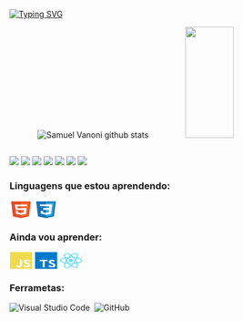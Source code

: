 [![Typing SVG](https://readme-typing-svg.herokuapp.com/?color=F00&size=30&center=true&vCenter=true&width=1000&lines=Oi,+meu+nome+é+Samuel+Vanoni+e+tenho+19+anos;Sou+de+SP,+Taubaté;E+estudo+desenvolvimento+web+por+conta+própria;Seja+bem-vindo!+:%29)](https://git.io/typing-svg)

<div align="center">  
  <img width="49%" height="195px" src="https://github-readme-stats.vercel.app/api?username=SamuVanoni&show_icons=true&count_private=true&hide_border=true&title_color=F00&icon_color=F00&text_color=c9d1d9&bg_color=0d1117" alt="Samuel Vanoni github stats" /> 
  <img width="41%" height="195px" src="https://github-readme-stats.vercel.app/api/top-langs/?username=SamuVanoni&layout=compact&hide_border=true&title_color=F00&text_color=F00&bg_color=0d1117" />
</div>

##

<div> 
  <a href="https://wa.me/+5512996317649" target="_blank"><img src="https://img.shields.io/badge/WhatsApp-25D366?style=for-the-badge&logo=whatsapp&logoColor=white" target="_blank"></a> 
  <a href="https://www.linkedin.com/in/samuelvanoni/" target="_blank"><img src="https://img.shields.io/badge/LinkedIn-0077B5?style=for-the-badge&logo=linkedin&logoColor=white" target="_blank"></a>
  <a href="https://instagram.com/vanonidev" target="_blank"><img src="https://img.shields.io/badge/-Instagram-%23E4405F?style=for-the-badge&logo=instagram&logoColor=white" target="_blank"></a>
 	<a href="https://www.youtube.com/channel/UCxT6UyVb_ShU6X8RM3Msbdw" target="_blank"><img src="https://img.shields.io/badge/YouTube-FF0000?style=for-the-badge&logo=youtube&logoColor=white" target="_blank"></a>
  <a href="https://www.tiktok.com/@vanonidev?lang=pt-BR" target="_blank"><img src="https://img.shields.io/badge/TikTok-000000?style=for-the-badge&logo=tiktok&logoColor=white" target="_blank"></a> 
  <a href="https://www.twitch.tv/samuvanoni" target="_blank"><img src="https://img.shields.io/badge/Twitch-9146FF?style=for-the-badge&logo=twitch&logoColor=white" target="_blank"></a>
  <a href = "mailto:samu.prog00@gmail.com"><img src="https://img.shields.io/badge/-Gmail-%23333?style=for-the-badge&logo=gmail&logoColor=white" target="_blank"></a>

<!-- <a href="https://discord.gg/bQZgnmuQ2A" target="_blank"><img src="https://img.shields.io/badge/Discord-7289DA?style=for-the-badge&logo=discord&logoColor=white" target="_blank"></a> -->

  
</div>

### Linguagens que estou aprendendo:
<div style="display: inline_block">
  <img align="center" alt="Rafa-HTML" height="30" width="40" src="https://raw.githubusercontent.com/devicons/devicon/master/icons/html5/html5-original.svg">
  <img align="center" alt="Rafa-CSS" height="30" width="40" src="https://raw.githubusercontent.com/devicons/devicon/master/icons/css3/css3-original.svg">
</div>
  
### Ainda vou aprender:
<div style="display: inline_block">
  <img align="center" alt="Rafa-Js" height="30" width="40" src="https://raw.githubusercontent.com/devicons/devicon/master/icons/javascript/javascript-plain.svg">
  <img align="center" alt="Rafa-Ts" height="30" width="40" src="https://raw.githubusercontent.com/devicons/devicon/master/icons/typescript/typescript-plain.svg">
  <img align="center" alt="Rafa-React" height="30" width="40" src="https://raw.githubusercontent.com/devicons/devicon/master/icons/react/react-original.svg">
</div>

### Ferrametas:
![Visual Studio Code](https://img.shields.io/badge/-Visual%20Studio%20Code-0D1117?style=for-the-badge&logo=visual-studio-code&logoColor=007ACC&labelColor=0D1117)&nbsp;
![GitHub](https://img.shields.io/badge/-GitHub-0D1117?style=for-the-badge&logo=github&labelColor=0D1117)&nbsp;
<!-- ![Git](https://img.shields.io/badge/-Git-0D1117?style=for-the-badge&logo=git&labelColor=0D1117)&nbsp; -->


